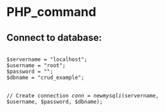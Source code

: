 # PHP_command

<h2>Connect to database:</h2>

<code>
$servername = "localhost";
$username = "root";
$password = "";
$dbname = "crud_example";

// Create connection
$conn = new mysqli($servername, $username, $password, $dbname);
</code>